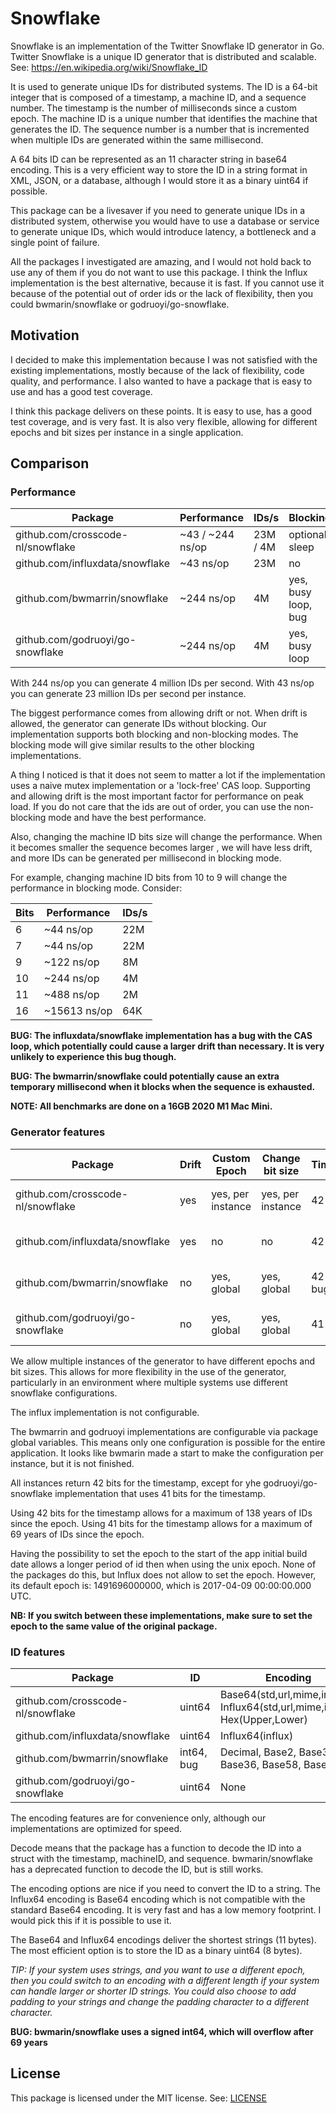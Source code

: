 # Snowflake

Snowflake is an implementation of the Twitter Snowflake ID generator in Go. Twitter Snowflake is a unique ID generator 
that is distributed and scalable. See: https://en.wikipedia.org/wiki/Snowflake_ID

It is used to generate unique IDs for distributed systems. The ID is a 64-bit integer that is composed of a timestamp, 
a machine ID, and a sequence number. The timestamp is the number of milliseconds since a custom epoch. The machine ID 
is a unique number that identifies the machine that generates the ID. The sequence number is a number that is 
incremented when multiple IDs are generated within the same millisecond.

A 64 bits ID can be represented as an 11 character string in base64 encoding. This is a very efficient way to store the 
ID in a string format in XML, JSON, or a database, although I would store it as a binary uint64 if possible.

This package can be a livesaver if you need to generate unique IDs in a distributed system, otherwise you would have to
use a database or service to generate unique IDs, which would introduce latency, a bottleneck and a single point 
of failure.

All the packages I investigated are amazing, and I would not hold back to use any of them if you do not want to use 
this package. I think the Influx implementation is the best alternative, because it is fast. If you cannot use it 
because of the potential out of order ids or the lack of flexibility, then you could bwmarin/snowflake or 
godruoyi/go-snowflake.

## Motivation

I decided to make this implementation because I was not satisfied with the existing implementations, mostly because of
the lack of flexibility, code quality, and performance. I also wanted to have a package that is easy to use and has a 
good test coverage.

I think this package delivers on these points. It is easy to use, has a good test coverage, and is very fast. It is also
very flexible, allowing for different epochs and bit sizes per instance in a single application.

## Comparison

### Performance

| Package                           | Performance      | IDs/s    | Blocking            | Synchronization | Coverage   |
|-----------------------------------|------------------|----------|---------------------|-----------------|------------|
| github.com/crosscode-nl/snowflake | ~43 / ~244 ns/op | 23M / 4M | optional, sleep     | CAS, unlimited  | 100%       |
| github.com/influxdata/snowflake   | ~43 ns/op        | 23M      | no                  | CAS, 100x, bug  | 88.9%      |
| github.com/bwmarrin/snowflake     | ~244 ns/op       | 4M       | yes, busy loop, bug | Mutex           | 92.9%      |
| github.com/godruoyi/go-snowflake  | ~244 ns/op       | 4M       | yes, busy loop      | CAS, unlimited  | 91.4%      |

With 244 ns/op you can generate 4 million IDs per second. With 43 ns/op you can generate 23 million IDs per second per 
instance. 

The biggest performance comes from allowing drift or not. When drift is allowed, the generator can generate IDs 
without blocking. Our implementation supports both blocking and non-blocking modes. The blocking mode will give
similar results to the other blocking implementations.

A thing I noticed is that it does not seem to matter a lot if the implementation uses a naive mutex implementation or a 
'lock-free' CAS loop. Supporting and allowing drift is the most important factor for performance on peak load. If you
do not care that the ids are out of order, you can use the non-blocking mode and have the best performance.

Also, changing the machine ID bits size will change the performance. When it becomes smaller the sequence becomes larger
, we will have less drift, and more IDs can be generated per millisecond in blocking mode. 

For example, changing machine ID bits from 10 to 9 will change the performance in blocking mode. Consider:

| Bits | Performance  | IDs/s |
|------|--------------|-------|
| 6    | ~44 ns/op    | 22M   |
| 7    | ~44 ns/op    | 22M   |
| 9    | ~122 ns/op   | 8M    |
| 10   | ~244 ns/op   | 4M    |
| 11   | ~488 ns/op   | 2M    |
| 16   | ~15613 ns/op | 64K   |

**BUG: The influxdata/snowflake implementation has a bug with the CAS loop, which potentially could cause
a larger drift than necessary. It is very unlikely to experience this bug though.**

**BUG: The bwmarrin/snowflake could potentially cause an extra temporary millisecond when it blocks when the sequence is 
exhausted.**

**NOTE: All benchmarks are done on a 16GB 2020 M1 Mac Mini.**

### Generator features

| Package                           | Drift | Custom Epoch      | Change bit size   | Timestamp    | Default epoch        |
|-----------------------------------|-------|-------------------|-------------------|--------------|----------------------|
| github.com/crosscode-nl/snowflake | yes   | yes, per instance | yes, per instance | 42 bits      | 2024-03-01 00:00:00Z |
| github.com/influxdata/snowflake   | yes   | no                | no                | 42 bits      | 2017-04-09 00:00:00Z | 
| github.com/bwmarrin/snowflake     | no    | yes, global       | yes, global       | 42 bits, bug | 2010-11-04 01:42:54Z | 
| github.com/godruoyi/go-snowflake  | no    | yes, global       | yes, global       | 41 bits      | 2008-11-10 23:00:00Z | 

We allow multiple instances of the generator to have different epochs and bit sizes. This allows for more flexibility
in the use of the generator, particularly in an environment where multiple systems use different snowflake configurations.

The influx implementation is not configurable.

The bwmarrin and godruoyi implementations are configurable via package global variables. This means only one 
configuration is possible for the entire application. It looks like bwmarin made a start to make the configuration
per instance, but it is not finished.

All instances return 42 bits for the timestamp, except for yhe godruoyi/go-snowflake implementation that uses 41 bits for the timestamp.

Using 42 bits for the timestamp allows for a maximum of 138 years of IDs since the epoch.
Using 41 bits for the timestamp allows for a maximum of 69 years of IDs since the epoch.

Having the possibility to set the epoch to the start of the app initial build date allows a longer period of id then
when using the unix epoch. None of the packages do this, but Influx does not allow to set the epoch. However, its default epoch is: 1491696000000, 
which is 2017-04-09 00:00:00.000 UTC.

**NB: If you switch between these implementations, make sure to set the epoch to the same value of the original package.**

### ID features

| Package                           | ID         | Encoding                                                                     | Default          | Decode     |
|-----------------------------------|------------|------------------------------------------------------------------------------|------------------|------------|
| github.com/crosscode-nl/snowflake | uint64     | Base64(std,url,mime,influx), Influx64(std,url,mime,influx), Hex(Upper,Lower) | Hex(Upper)       | yes        |
| github.com/influxdata/snowflake   | uint64     | Influx64(influx)                                                             | Influx64(influx) | no         |
| github.com/bwmarrin/snowflake     | int64, bug | Decimal, Base2, Base32, Base36, Base58, Base64                               | Decimal          | deprecated | 
| github.com/godruoyi/go-snowflake  | uint64     | None                                                                         | None             | yes        | 

The encoding features are for convenience only, although our implementations are optimized for speed.

Decode means that the package has a function to decode the ID into a struct with the timestamp, machineID, and sequence. 
bwmarin/snowflake has a deprecated function to decode the ID, but is still works.

The encoding options are nice if you need to convert the ID to a string. The Influx64 encoding is Base64 encoding which
is not compatible with the standard Base64 encoding. It is very fast and has a low memory footprint. I would pick this
if it is possible to use it.

The Base64 and Influx64 encodings deliver the shortest strings (11 bytes). 
The most efficient option is to store the ID as a binary uint64 (8 bytes). 

*TIP: If your system uses strings, and you want to use a different epoch, then you could switch to an encoding 
with a different length if your system can handle larger or shorter ID strings. You could also choose to add padding to
your strings and change the padding character to a different character.*

**BUG: bwmarin/snowflake uses a signed int64, which will overflow after 69 years**

## License 

This package is licensed under the MIT license. See: [LICENSE](LICENSE)
